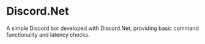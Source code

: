# Discord.Net
A simple Discord bot developed with Discord.Net, providing basic command functionality and latency checks.
